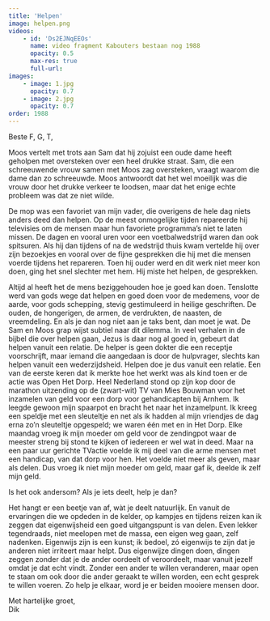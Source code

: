 ```yaml
---
title: 'Helpen'
image: helpen.png
videos:
    - id: 'Ds2EJNqEEOs'
      name: video fragment Kabouters bestaan nog 1988
      opacity: 0.5
      max-res: true
      full-url: 
images:
    - image: 1.jpg
      opacity: 0.7
    - image: 2.jpg
      opacity: 0.7
order: 1988
---
```


Beste F, G, T,

Moos vertelt met trots aan Sam dat hij zojuist een oude dame heeft geholpen met oversteken over een heel drukke straat. Sam, die een schreeuwende vrouw samen met Moos zag oversteken, vraagt waarom die dame dan zo schreeuwde. Moos antwoordt dat het wel moeilijk was die vrouw door het drukke verkeer te loodsen, maar dat het enige echte probleem was dat ze niet wilde. 

De mop was een favoriet van mijn vader, die overigens de hele dag niets anders deed dan helpen. Op de meest onmogelijke tijden repareerde hij televisies om de mensen maar hun favoriete programma’s niet te laten missen. De dagen en vooral uren voor een voetbalwedstrijd waren dan ook spitsuren. Als hij dan tijdens of na de wedstrijd thuis kwam vertelde hij over zijn bezoekjes en vooral over de fijne gesprekken die hij met die mensen voerde tijdens het repareren. Toen hij ouder werd en dit werk niet meer kon doen, ging het snel slechter met hem. Hij miste het helpen, de gesprekken. 

Altijd al heeft het de mens beziggehouden hoe je goed kan doen. Tenslotte werd van gods wege dat helpen en goed doen voor de medemens, voor de aarde, voor gods schepping, stevig gestimuleerd in heilige geschriften. De ouden, de hongerigen, de armen, de verdrukten, de naasten, de vreemdeling. En als je dan nog niet aan je taks bent, dan moet je wat. De Sam en Moos grap wijst subtiel naar dit dilemma. 
In veel verhalen in de bijbel die over helpen gaan, Jezus is daar nog al goed in, gebeurt dat helpen vanuit een relatie. De helper is geen dokter die een receptje voorschrijft, maar iemand die aangedaan is door de hulpvrager, slechts kan helpen vanuit een wederzijdsheid. Helpen doe je dus vanuit een relatie. Een van de eerste keren dat ik merkte hoe het werkt was als kind toen er de actie was Open Het Dorp. Heel Nederland stond op zijn kop door de marathon uitzending op de (zwart-wit) TV van Mies Bouwman voor het inzamelen van geld voor een dorp voor gehandicapten bij Arnhem. Ik leegde gewoon mijn spaarpot en bracht het naar het inzamelpunt. Ik kreeg een speldje met een sleuteltje en net als ik hadden al mijn vriendjes de dag erna zo’n sleuteltje opgespeld; we waren één met en in Het Dorp. Elke maandag vroeg ik mijn moeder om geld voor de zendingpot waar de meester streng bij stond te kijken of iedereen er wel wat in deed. Maar na een paar uur gerichte TVactie voelde ik mij deel van die arme mensen met een handicap, van dat dorp voor hen. Het voelde niet meer als geven, maar als delen. Dus vroeg ik niet mijn moeder om geld, maar gaf ik, deelde ik zelf mijn geld.

Is het ook andersom? Als je iets deelt, help je dan?

Het hangt er een beetje van af, wàt je deelt natuurlijk. En vanuit de ervaringen die we opdeden in de kelder, op kampjes en tijdens reizen kan ik zeggen dat eigenwijsheid een goed uitgangspunt is van delen. Even lekker tegendraads, niet meelopen met de massa, een eigen weg gaan, zelf nadenken. Eigenwijs zijn is een kunst; ik bedoel, zó eigenwijs te zijn dat je anderen niet irriteert maar helpt. Dus eigenwijze dingen doen, dingen zeggen zonder dat je de ander oordeelt of veroordeelt, maar vanuit jezelf omdat je dat echt vindt. Zonder een ander te willen veranderen, maar open te staan om ook door die ander geraakt te willen worden, een echt gesprek te willen voeren. Zo help je elkaar, word je er beiden mooiere mensen door.

Met hartelijke groet,<br/>
Dik

